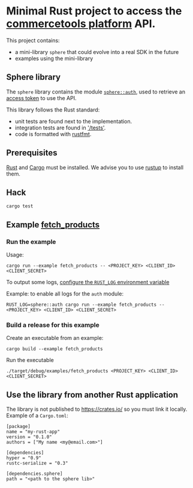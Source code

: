 # Minimal Rust project to access the [commercetools platform](http://dev.commercetools.com/) API.

This project contains:

- a mini-library `sphere` that could evolve into a real SDK in the future
- examples using the mini-library

## Sphere library

The `sphere` library contains the module [`sphere::auth`](/src/auth.rs), used to retrieve an [access token](http://dev.commercetools.com/http-api-authorization.html) to use the API.

This library follows the Rust standard:

- unit tests are found next to the implementation.
- integration tests are found in ['/tests'](/tests).
- code is formatted with [rustfmt](https://github.com/rust-lang-nursery/rustfmt).

## Prerequisites

[Rust](https://www.rust-lang.org/) and [Cargo](https://crates.io/install) must be installed. We advise you to use [rustup](https://github.com/rust-lang-nursery/rustup.rs) to install them.

## Hack
```
cargo test
```

## Example [fetch_products](/examples/fetch_products.rs)
### Run the example

Usage:
```
cargo run --example fetch_products -- <PROJECT_KEY> <CLIENT_ID> <CLIENT_SECRET>
```

To output some logs, [configure the `RUST_LOG` environment variable](http://doc.rust-lang.org/log/env_logger/index.html)

Example: to enable all logs for the `auth` module:
```
RUST_LOG=sphere::auth cargo run --example fetch_products -- <PROJECT_KEY> <CLIENT_ID> <CLIENT_SECRET>
```

### Build a release for this example

Create an executable from an example:
```
cargo build --example fetch_products
```

Run the executable
```
./target/debug/examples/fetch_products <PROJECT_KEY> <CLIENT_ID> <CLIENT_SECRET>
```

## Use the library from another Rust application

The library is not published to https://crates.io/ so you must link it locally.
Example of a `Cargo.toml`:
```
[package]
name = "my-rust-app"
version = "0.1.0"
authors = ["My name <my@email.com>"]

[dependencies]
hyper = "0.9"
rustc-serialize = "0.3"

[dependencies.sphere]
path = "<path to the sphere lib>"
```
